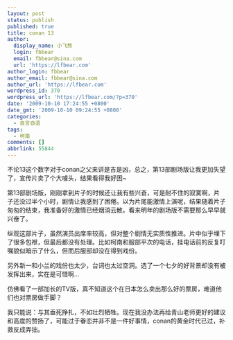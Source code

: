 ```yaml
---
layout: post
status: publish
published: true
title: conan 13
author:
  display_name: 小飞熊
  login: fbbear
  email: fbbear@sina.com
  url: 'https://lfbear.com'
author_login: fbbear
author_email: fbbear@sina.com
author_url: 'https://lfbear.com'
wordpress_id: 370
wordpress_url: 'https://lfbear.com/?p=370'
date: '2009-10-10 17:24:55 +0800'
date_gmt: '2009-10-10 09:24:55 +0800'
categories:
  - 自言自语
tags:
  - 柯南
comments: []
abbrlink: 55844
---
```

<p>不论13这个数字对于conan之父来讲是吉是凶，总之，第13部剧场版让我更加失望了，宣传片卖了个大噱头，结果看得我好困~</p>
<!--more-->
<p>第13部剧场版，刚刚拿到片子的时候还让我有些兴奋，可是耐不住的寂寞啊，片子还没过半个小时，剧情让我感到了困倦。以为片尾能激情上演呢，结果随着片子匆匆的结束，我准备好的激情已经烟消云散。看来明年的剧场版不需要那么早早就兴奋了。</p>
<p>纵观这部片子，虽然演员出席率较高，但对整个剧情无实质性推进。片中似乎埋下了很多包袱，但最后都没有处理。比如柯南和服部平次的电话，挂电话前的反复叮嘱貌似暗示了什么，但而后服部却没在得到戏份。</p>
<p>另外新一和小兰的戏份也太少，台词也太过空洞。选了一个七夕的好背景却没有被发挥出来，实在是可惜啊...</p>
<p>仿佛看了一部加长的TV版，真不知道这个在日本怎么卖出那么好的票房，难道他们也对票房做手脚？</p>
<p>我只能说：与其垂死挣扎，不如壮烈牺牲。现在我没办法再给青山老师更好的建议和高度的赞扬了，可能过于眷恋并非不是一件好事情，conan的黄金时代已过，补救反成弄拙。</p>
